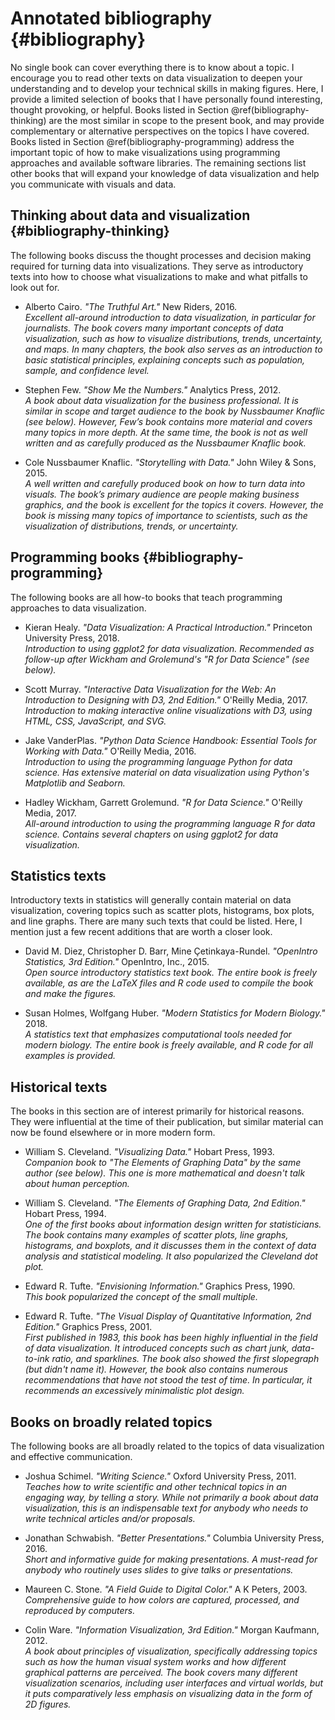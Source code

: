 

# Annotated bibliography {#bibliography}

No single book can cover everything there is to know about a topic. I encourage you to read other texts on data visualization to deepen your understanding and to develop your technical skills in making figures. Here, I provide a limited selection of books that I have personally found interesting, thought provoking, or helpful. Books listed in Section \@ref(bibliography-thinking) are the most similar in scope to the present book, and may provide complementary or alternative perspectives on the topics I have covered. Books listed in Section \@ref(bibliography-programming) address the important topic of how to make visualizations using programming approaches and available software libraries. The remaining sections list other books that will expand your knowledge of data visualization and help you communicate with visuals and data.

## Thinking about data and visualization {#bibliography-thinking}

The following books discuss the thought processes and decision making required for turning data into visualizations. They serve as introductory texts into how to choose what visualizations to make and what pitfalls to look out for. 

* Alberto Cairo. *"The Truthful Art."* New Riders, 2016.  
*Excellent all-around introduction to data visualization, in particular for journalists. The book covers many important concepts of data visualization, such as how to visualize distributions, trends, uncertainty, and maps. In many chapters, the book also serves as an introduction to basic statistical principles, explaining concepts such as population, sample, and confidence level.* 

* Stephen Few. *"Show Me the Numbers."* Analytics Press, 2012.  
*A book about data visualization for the business professional. It is similar in scope and target audience to the book by Nussbaumer Knaflic (see below). However, Few’s book contains more material and covers many topics in more depth. At the same time, the book is not as well written and as carefully produced as the Nussbaumer Knaflic book.*

* Cole Nussbaumer Knaflic. *"Storytelling with Data."* John Wiley & Sons, 2015.  
*A well written and carefully produced book on how to turn data into visuals. The book’s primary audience are people making business graphics, and the book is excellent for the topics it covers. However, the book is missing many topics of importance to scientists, such as the visualization of distributions, trends, or uncertainty.*


## Programming books {#bibliography-programming}

The following books are all how-to books that teach programming approaches to data visualization.

* Kieran Healy. *"Data Visualization: A Practical Introduction."* Princeton University Press, 2018.  
*Introduction to using ggplot2 for data visualization. Recommended as follow-up after Wickham and Grolemund's "R for Data Science" (see below).*

* Scott Murray. *"Interactive Data Visualization for the Web: An Introduction to Designing with D3, 2nd Edition."* O'Reilly Media, 2017.  
*Introduction to making interactive online visualizations with D3, using HTML, CSS, JavaScript, and SVG.*

* Jake VanderPlas. *"Python Data Science Handbook: Essential Tools for Working with Data."* O'Reilly Media, 2016.  
*Introduction to using the programming language Python for data science. Has extensive material on data visualization using Python's Matplotlib and Seaborn.*

* Hadley Wickham, Garrett Grolemund. *"R for Data Science."* O'Reilly Media, 2017.  
*All-around introduction to using the programming language R for data science. Contains several chapters on using ggplot2 for data visualization.*


## Statistics texts

Introductory texts in statistics will generally contain material on data visualization, covering topics such as scatter plots, histograms, box plots, and line graphs. There are many such texts that could be listed. Here, I mention just a few recent additions that are worth a closer look.

* David M. Diez, Christopher D. Barr, Mine Çetinkaya-Rundel. *"OpenIntro Statistics, 3rd Edition."* OpenIntro, Inc., 2015.  
*Open source introductory statistics text book. The entire book is freely available, as are the LaTeX files and R code used to compile the book and make the figures.*

* Susan Holmes, Wolfgang Huber. *"Modern Statistics for Modern Biology."* 2018.  
*A statistics text that emphasizes computational tools needed for modern biology. The entire book is freely available, and R code for all examples is provided.*


## Historical texts

The books in this section are of interest primarily for historical reasons. They were influential at the time of their publication, but similar material can now be found elsewhere or in more modern form.


* William S. Cleveland. *"Visualizing Data."* Hobart Press, 1993.  
*Companion book to "The Elements of Graphing Data" by the same author (see below). This one is more mathematical and doesn't talk about human perception.*

* William S. Cleveland. *"The Elements of Graphing Data, 2nd Edition."* Hobart Press, 1994.  
*One of the first books about information design written for statisticians. The book contains many examples of scatter plots, line graphs, histograms, and boxplots, and it discusses them in the context of data analysis and statistical modeling. It also popularized the Cleveland dot plot.*

* Edward R. Tufte. *"Envisioning Information."* Graphics Press, 1990.  
*This book popularized the concept of the small multiple.*

* Edward R. Tufte. *"The Visual Display of Quantitative Information, 2nd Edition."* Graphics Press, 2001.  
*First published in 1983, this book has been highly influential in the field of data visualization. It introduced concepts such as chart junk, data-to-ink ratio, and sparklines. The book also showed the first slopegraph (but didn't name it). However, the book also contains numerous recommendations that have not stood the test of time. In particular, it recommends an excessively minimalistic plot design.*


## Books on broadly related topics

The following books are all broadly related to the topics of data visualization and effective communication. 

* Joshua Schimel. *"Writing Science."* Oxford University Press, 2011.  
*Teaches how to write scientific and other technical topics in an engaging way, by telling a story. While not primarily a book about data visualization, this is an indispensable text for anybody who needs to write technical articles and/or proposals.*

* Jonathan Schwabish. *"Better Presentations."* Columbia University Press, 2016.  
*Short and informative guide for making presentations. A must-read for anybody who routinely uses slides to give talks or presentations.*

* Maureen C. Stone. *"A Field Guide to Digital Color."* A K Peters, 2003.  
*Comprehensive guide to how colors are captured, processed, and reproduced by computers.*

* Colin Ware. *"Information Visualization, 3rd Edition."* Morgan Kaufmann, 2012.  
*A book about principles of visualization, specifically addressing topics such as how the human visual system works and how different graphical patterns are perceived. The book covers many different visualization scenarios, including user interfaces and virtual worlds, but it puts comparatively less emphasis on visualizing data in the form of 2D figures.*


